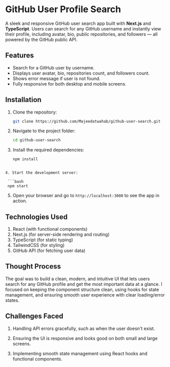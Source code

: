 # GitHub User Profile Search

A sleek and responsive GitHub user search app built with **Next.js** and **TypeScript**. Users can search for any GitHub username and instantly view their profile, including avatar, bio, public repositories, and followers — all powered by the GitHub public API.

## Features
- Search for a GitHub user by username.
- Displays user avatar, bio, repositories count, and followers count.
- Shows error message if user is not found.
- Fully responsive for both desktop and mobile screens.


## Installation

1. Clone the repository:

   ```bash
   git clone https://github.com/Majeedatwahab/github-user-search.git
   ```

2. Navigate to the project folder:

   ```bash
   cd github-user-search
   ```
3. Install the required dependencies:

   ```bash
   npm install
  ```

4. Start the development server:

   ```bash
   npm start
 ```

5. Open your browser and go to `http://localhost:3000` to see the app in action.

  
## Technologies Used
1. React (with functional components)
2. Next.js (for server-side rendering and routing)
3. TypeScript (for static typing)
4. TailwindCSS (for styling)
5. GitHub API (for fetching user data)

## Thought Process
The goal was to build a clean, modern, and intuitive UI that lets users search for any GitHub profile and get the most important data at a glance. I focused on keeping the component structure clean, using hooks for state management, and ensuring smooth user experience with clear loading/error states.



## Challenges Faced
1. Handling API errors gracefully, such as when the user doesn't exist.

2. Ensuring the UI is responsive and looks good on both small and large screens.

3. Implementing smooth state management using React hooks and functional components.

